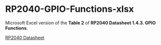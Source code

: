 # RP2040-GPIO-Functions-xlsx

Microsoft Excel version of the **Table 2** of **RP2040 Datasheet 1.4.3. GPIO Functions**.

[RP2040 Datasheet](https://datasheets.raspberrypi.com/rp2040/rp2040-datasheet.pdf)
